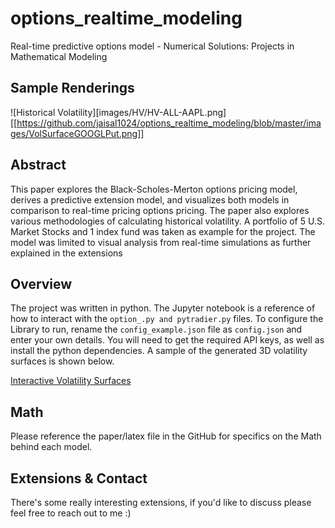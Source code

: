 # options_realtime_modeling
Real-time predictive options model - Numerical Solutions: Projects in Mathematical Modeling
## Sample Renderings 
![Historical Volatility][images/HV/HV-ALL-AAPL.png]
[[https://github.com/jaisal1024/options_realtime_modeling/blob/master/images/VolSurfaceGOOGLPut.png]]
## Abstract
This paper explores the Black-Scholes-Merton options pricing model, derives a predictive extension model, and visualizes both models in comparison to real-time pricing options pricing. The paper also explores various methodologies of calculating historical volatility. A portfolio of 5 U.S. Market Stocks and 1 index fund was taken as example for the project. The model was limited to visual analysis from real-time simulations as further explained in the extensions
## Overview 
The project was written in python. The Jupyter notebook is a reference of how to interact with the `option_.py and pytradier.py` files. 
To configure the Library to run, rename the `config_example.json` file as `config.json` and enter your own details. You will need to get the required API keys, as well as install the python dependencies. 
A sample of the generated 3D volatility surfaces is shown below.

[Interactive Volatility Surfaces](https://plot.ly/~jaisal1024/#/) 
## Math 
Please reference the paper/latex file in the GitHub for specifics on the Math behind each model. 
## Extensions & Contact 
There's some really interesting extensions, if you'd like to discuss please feel free to reach out to me :) 
